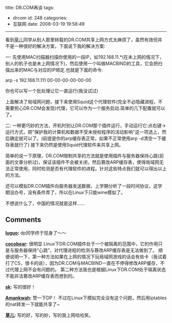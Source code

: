 title: DR.COM再谈
tags:
  - drcom
id: 248
categories:
  - 互联网
date: 2008-03-19 19:58:49
---

看到[草儿](http://hao150.cn)同学从别人那里转载的DR.COM共享上网方式太麻烦了，虽然有效但并不是一种很好的解决方案，下面说下我的解决方案:

一:
先使用MAC扫描器扫描你使用的一段IP，如192.168.11.*(在未上网的情况下，别人的机子也是未上网情况下)，然后使用一个叫做MACBIND的工具，它会把扫描出来的MAC与对应的IP绑定.也就是下面的命令:

arp -s 192.168.11.111 00-00-00-00-00-00

你也可以写一个批处理让它一直运行(我没试过)

上面解决了局域网问题，接下来使用Squid这个代理软件(完全不必隐藏进程，不需要担心DR.COM会发现)代理，它可以作为一个服务启动.简单的几下配置就可以了。

二:
一种更巧妙的方法，开机时别让DR.COM那个插件运行，手动运行它:点右键->运行方式，把"保护我的计算机和数据不受未授权程序的活动影响"这一项选上，然后确定就可以了。(前提是你的arp缓存表正常，如果不正常使用arp -d清空一下缓存表就行了)
接下来仍然是使用Squid代理软件来共享上网。

简单的说一下原理，DR.COM限制共享的方法就是使用插件与服务器保持心跳(前面的文章分析过)，保证该插件不会被关闭，然后篡改ARP缓存表，使得局域网无法正常使用，同时检测是否有代理软件的进程。针对这些特点我们就可以得出以上的方法。

还可以模拟DR.COM插件向服务器发送数据，上学期分析了一段时间协议，这学期没办号，没有条件弄了，所以在Linux下只能wine模拟了。

不想说什么了，中国的情况就是这样……
## Comments

**[luguo](#3029 "2008-03-22 15:48:52"):** dp同学终于现身了～～

**[cocobear](#3020 "2008-03-20 10:37:46"):** 很明显 Linux下DR.COM插件处于一个被隔离的范围中，它的作用只是与服务器保持“心跳”，对代理进程的检测与篡改ARP缓存表是无法做到了。 顺便说明一下，第一种方法如果在上网的情况下玩局域网游戏的话会有些卡（我试着打了CS，很卡的说），因为DR.COM与MACBIND一直在不停得修改ARP缓存，不过代理上网不会有问题的。 第二种方法我也是根据Linux下DR.COM处于隔离状态不能非法篡改ARP缓存表而想到的。

**[sk](#3037 "2008-03-26 18:18:30"):** 写的很好！

**[Amankwah](#3013 "2008-03-19 22:34:36"):** 赞一下DP！ 不过在Linux下模拟完全没有这个问题，然后用iptables的nat转发一下就能共享了~

**[草儿](#3012 "2008-03-19 22:13:40"):** 写的好，写的妙，写的我上网哈哈笑。


